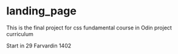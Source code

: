 # landing_page

This is the final project for css fundamental course in Odin project curriculum

Start in 29 Farvardin 1402